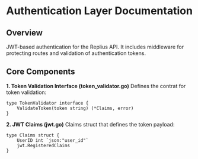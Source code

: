 # Authentication Layer Documentation

## Overview
JWT-based authentication for the Replius API. It includes middleware for protecting routes and validation of authentication tokens.

## Core Components
**1. Token Validation Interface (token_validator.go)**
Defines the contrat for token validation:
```
type TokenValidator interface {
    ValidateToken(token string) (*Claims, error)
}
```

**2. JWT Claims (jwt.go)**
Claims struct that defines the token payload:
```
type Claims struct {
    UserID int `json:"user_id"`
    jwt.RegisteredClaims
}
```